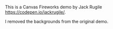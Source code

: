 This is a Canvas Fireworks demo by Jack Rugile https://codepen.io/jackrugile/.

I removed the backgrounds from the original demo.